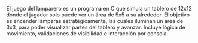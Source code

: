 El juego del lamparero es un programa en C que simula un tablero de 12x12 donde el jugador solo puede ver un área de 5x5 a su alrededor. El objetivo es encender lámparas estratégicamente, las cuales iluminan un área de 3x3, para poder visualizar partes del tablero y avanzar. Incluye lógica de movimiento, validaciones de visibilidad e interacción por consola.
